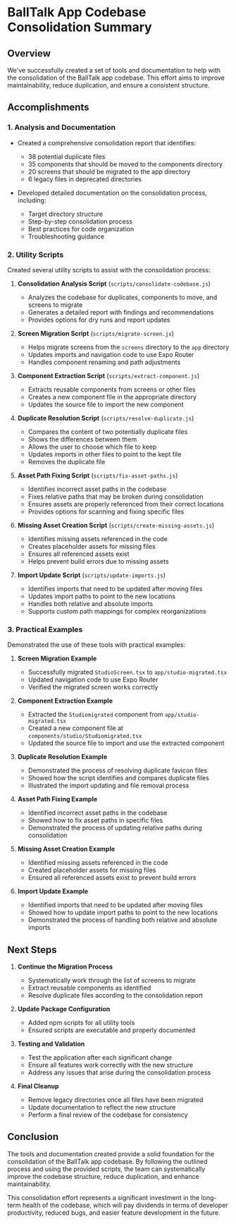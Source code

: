 # BallTalk App Codebase Consolidation Summary

## Overview

We've successfully created a set of tools and documentation to help with the consolidation of the BallTalk app codebase. This effort aims to improve maintainability, reduce duplication, and ensure a consistent structure.

## Accomplishments

### 1. Analysis and Documentation

- Created a comprehensive consolidation report that identifies:
  - 38 potential duplicate files
  - 35 components that should be moved to the components directory
  - 20 screens that should be migrated to the app directory
  - 6 legacy files in deprecated directories

- Developed detailed documentation on the consolidation process, including:
  - Target directory structure
  - Step-by-step consolidation process
  - Best practices for code organization
  - Troubleshooting guidance

### 2. Utility Scripts

Created several utility scripts to assist with the consolidation process:

1. **Consolidation Analysis Script** (`scripts/consolidate-codebase.js`)
   - Analyzes the codebase for duplicates, components to move, and screens to migrate
   - Generates a detailed report with findings and recommendations
   - Provides options for dry runs and report updates

2. **Screen Migration Script** (`scripts/migrate-screen.js`)
   - Helps migrate screens from the `screens` directory to the `app` directory
   - Updates imports and navigation code to use Expo Router
   - Handles component renaming and path adjustments

3. **Component Extraction Script** (`scripts/extract-component.js`)
   - Extracts reusable components from screens or other files
   - Creates a new component file in the appropriate directory
   - Updates the source file to import the new component

4. **Duplicate Resolution Script** (`scripts/resolve-duplicate.js`)
   - Compares the content of two potentially duplicate files
   - Shows the differences between them
   - Allows the user to choose which file to keep
   - Updates imports in other files to point to the kept file
   - Removes the duplicate file

5. **Asset Path Fixing Script** (`scripts/fix-asset-paths.js`)
   - Identifies incorrect asset paths in the codebase
   - Fixes relative paths that may be broken during consolidation
   - Ensures assets are properly referenced from their correct locations
   - Provides options for scanning and fixing specific files

6. **Missing Asset Creation Script** (`scripts/create-missing-assets.js`)
   - Identifies missing assets referenced in the code
   - Creates placeholder assets for missing files
   - Ensures all referenced assets exist
   - Helps prevent build errors due to missing assets

7. **Import Update Script** (`scripts/update-imports.js`)
   - Identifies imports that need to be updated after moving files
   - Updates import paths to point to the new locations
   - Handles both relative and absolute imports
   - Supports custom path mappings for complex reorganizations

### 3. Practical Examples

Demonstrated the use of these tools with practical examples:

1. **Screen Migration Example**
   - Successfully migrated `StudioScreen.tsx` to `app/studio-migrated.tsx`
   - Updated navigation code to use Expo Router
   - Verified the migrated screen works correctly

2. **Component Extraction Example**
   - Extracted the `Studiomigrated` component from `app/studio-migrated.tsx`
   - Created a new component file at `components/studio/Studiomigrated.tsx`
   - Updated the source file to import and use the extracted component

3. **Duplicate Resolution Example**
   - Demonstrated the process of resolving duplicate favicon files
   - Showed how the script identifies and compares duplicate files
   - Illustrated the import updating and file removal process

4. **Asset Path Fixing Example**
   - Identified incorrect asset paths in the codebase
   - Showed how to fix asset paths in specific files
   - Demonstrated the process of updating relative paths during consolidation

5. **Missing Asset Creation Example**
   - Identified missing assets referenced in the code
   - Created placeholder assets for missing files
   - Ensured all referenced assets exist to prevent build errors

6. **Import Update Example**
   - Identified imports that need to be updated after moving files
   - Showed how to update import paths to point to the new locations
   - Demonstrated the process of handling both relative and absolute imports

## Next Steps

1. **Continue the Migration Process**
   - Systematically work through the list of screens to migrate
   - Extract reusable components as identified
   - Resolve duplicate files according to the consolidation report

2. **Update Package Configuration**
   - Added npm scripts for all utility tools
   - Ensured scripts are executable and properly documented

3. **Testing and Validation**
   - Test the application after each significant change
   - Ensure all features work correctly with the new structure
   - Address any issues that arise during the consolidation process

4. **Final Cleanup**
   - Remove legacy directories once all files have been migrated
   - Update documentation to reflect the new structure
   - Perform a final review of the codebase for consistency

## Conclusion

The tools and documentation created provide a solid foundation for the consolidation of the BallTalk app codebase. By following the outlined process and using the provided scripts, the team can systematically improve the codebase structure, reduce duplication, and enhance maintainability.

This consolidation effort represents a significant investment in the long-term health of the codebase, which will pay dividends in terms of developer productivity, reduced bugs, and easier feature development in the future. 